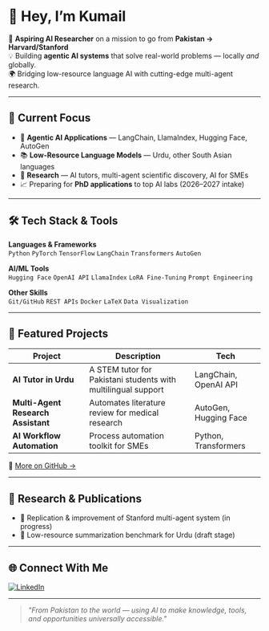 # 👋 Hey, I’m Kumail

🎯 **Aspiring AI Researcher** on a mission to go from **Pakistan → Harvard/Stanford**  
💡 Building **agentic AI systems** that solve real-world problems — locally *and* globally.  
🌍 Bridging low-resource language AI with cutting-edge multi-agent research.

---

## 🚀 Current Focus

- 🧠 **Agentic AI Applications** — LangChain, LlamaIndex, Hugging Face, AutoGen  
- 📚 **Low-Resource Language Models** — Urdu, other South Asian languages  
- 🔬 **Research** — AI tutors, multi-agent scientific discovery, AI for SMEs  
- 📈 Preparing for **PhD applications** to top AI labs (2026–2027 intake)

---

## 🛠️ Tech Stack & Tools

**Languages & Frameworks**  
`Python` `PyTorch` `TensorFlow` `LangChain` `Transformers` `AutoGen`

**AI/ML Tools**  
`Hugging Face` `OpenAI API` `LlamaIndex` `LoRA Fine-Tuning` `Prompt Engineering`

**Other Skills**  
`Git/GitHub` `REST APIs` `Docker` `LaTeX` `Data Visualization`

---

## 📂 Featured Projects

| Project | Description | Tech |
|---------|-------------|------|
| **AI Tutor in Urdu** | A STEM tutor for Pakistani students with multilingual support | LangChain, OpenAI API |
| **Multi-Agent Research Assistant** | Automates literature review for medical research | AutoGen, Hugging Face |
| **AI Workflow Automation** | Process automation toolkit for SMEs | Python, Transformers |

🔗 [More on GitHub →](https://github.com/Kumail786?tab=repositories)

---

## 📜 Research & Publications
- 📄 Replication & improvement of Stanford multi-agent system (in progress)
- 📄 Low-resource summarization benchmark for Urdu (draft stage)

---

## 🌐 Connect With Me

[![LinkedIn](https://img.shields.io/badge/LinkedIn-Connect-blue?logo=linkedin)](https://www.linkedin.com/in/kumail-raza-rawjani/)

---

> *"From Pakistan to the world — using AI to make knowledge, tools, and opportunities universally accessible."*
